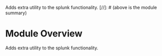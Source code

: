 Adds extra utility to the splunk functionality.
[//]: # (above is the module summary)

# Module Overview
Adds extra utility to the splunk functionality.
